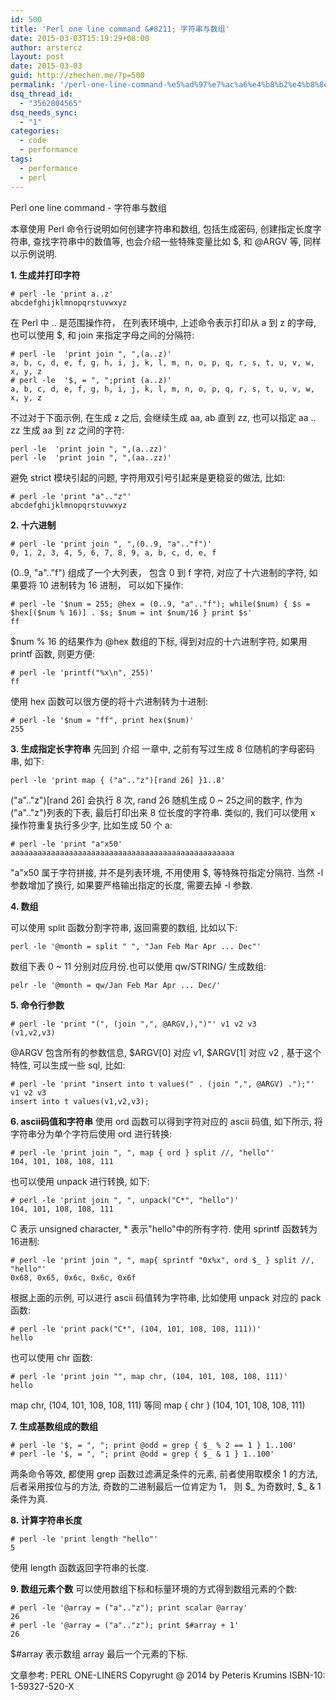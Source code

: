 ```yaml
---
id: 500
title: 'Perl one line command &#8211; 字符串与数组'
date: 2015-03-03T15:19:29+08:00
author: arstercz
layout: post
date: 2015-03-03
guid: http://zhechen.me/?p=500
permalink: '/perl-one-line-command-%e5%ad%97%e7%ac%a6%e4%b8%b2%e4%b8%8e%e6%95%b0%e7%bb%84/'
dsq_thread_id:
  - "3562804565"
dsq_needs_sync:
  - "1"
categories:
  - code
  - performance
tags:
  - performance
  - perl
---
```

Perl one line command - 字符串与数组

本章使用 Perl 命令行说明如何创建字符串和数组, 包括生成密码, 创建指定长度字符串, 查找字符串中的数值等, 也会介绍一些特殊变量比如 $, 和 @ARGV 等, 同样以示例说明.

<strong>1. 生成并打印字符</strong>
```
# perl -le 'print a..z'
abcdefghijklmnopqrstuvwxyz
```
在 Perl 中 .. 是范围操作符， 在列表环境中, 上述命令表示打印从 a 到 z 的字母, 也可以使用 $, 和 join 来指定字母之间的分隔符:
```
# perl -le  'print join ", ",(a..z)'
a, b, c, d, e, f, g, h, i, j, k, l, m, n, o, p, q, r, s, t, u, v, w, x, y, z
# perl -le  '$, = ", ";print (a..z)'
a, b, c, d, e, f, g, h, i, j, k, l, m, n, o, p, q, r, s, t, u, v, w, x, y, z
```

<!--more-->



不过对于下面示例, 在生成 z 之后, 会继续生成 aa, ab 直到 zz, 也可以指定 aa .. zz 生成 aa 到 zz 之间的字符:
```
perl -le  'print join ", ",(a..zz)'
perl -le  'print join ", ",(aa..zz)'
```
避免 strict 模块引起的问题, 字符用双引号引起来是更稳妥的做法, 比如:
```
# perl -le 'print "a".."z"'
abcdefghijklmnopqrstuvwxyz
```

<strong>2. 十六进制</strong>
```
# perl -le 'print join ", ",(0..9, "a".."f")'
0, 1, 2, 3, 4, 5, 6, 7, 8, 9, a, b, c, d, e, f
```
(0..9, "a".."f") 组成了一个大列表， 包含 0 到 f 字符, 对应了十六进制的字符, 如果要将 10 进制转为 16 进制， 可以如下操作:
```
# perl -le '$num = 255; @hex = (0..9, "a".."f"); while($num) { $s = $hex[($num % 16)] . $s; $num = int $num/16 } print $s'
ff
```
$num % 16 的结果作为 @hex 数组的下标, 得到对应的十六进制字符, 如果用 printf 函数, 则更方便:
```
# perl -le 'printf("%x\n", 255)'
ff
```
使用 hex 函数可以很方便的将十六进制转为十进制:
```
# perl -le '$num = "ff", print hex($num)'
255
```

<strong>3. 生成指定长字符串</strong>
先回到 介绍 一章中, 之前有写过生成 8 位随机的字母密码串, 如下:
```
perl -le 'print map { ("a".."z")[rand 26] }1..8'
```
("a".."z")[rand 26] 会执行 8 次, rand 26 随机生成 0 ~ 25之间的数字, 作为 ("a".."z")列表的下表, 最后打印出来 8 位长度的字符串.
类似的, 我们可以使用 x 操作符重复执行多少字, 比如生成 50 个 a: 
```
# perl -le 'print "a"x50'
aaaaaaaaaaaaaaaaaaaaaaaaaaaaaaaaaaaaaaaaaaaaaaaaaa
```
"a"x50 属于字符拼接, 并不是列表环境, 不用使用 $, 等特殊符指定分隔符. 当然 -l 参数增加了换行, 如果要严格输出指定的长度, 需要去掉 -l 参数.

<strong>4. 数组</strong>

可以使用 split 函数分割字符串, 返回需要的数组, 比如以下:
```
perl -le '@month = split " ", "Jan Feb Mar Apr ... Dec"'
```
数组下表 0 ~ 11 分别对应月份.也可以使用 qw/STRING/ 生成数组:
```
pelr -le '@month = qw/Jan Feb Mar Apr ... Dec/'
```

<strong>5. 命令行参数</strong>
```
# perl -le 'print "(", (join ",", @ARGV,),")"' v1 v2 v3
(v1,v2,v3)
```
@ARGV 包含所有的参数信息, $ARGV[0] 对应 v1, $ARGV[1] 对应 v2 , 基于这个特性, 可以生成一些 sql, 比如:
```
# perl -le 'print "insert into t values(" . (join ",", @ARGV) .");"' v1 v2 v3
insert into t values(v1,v2,v3);
```

<strong>6. ascii码值和字符串</strong>
使用 ord 函数可以得到字符对应的 ascii 码值, 如下所示, 将字符串分为单个字符后使用 ord 进行转换:
```
# perl -le 'print join ", ", map { ord } split //, "hello"'
104, 101, 108, 108, 111
```
也可以使用 unpack 进行转换, 如下:
```
# perl -le 'print join ", ", unpack("C*", "hello")'
104, 101, 108, 108, 111
```
C 表示 unsigned character, * 表示"hello"中的所有字符. 使用 sprintf 函数转为16进制:
```
# perl -le 'print join ", ", map{ sprintf "0x%x", ord $_ } split //, "hello"'
0x68, 0x65, 0x6c, 0x6c, 0x6f
```

根据上面的示例, 可以进行 ascii 码值转为字符串, 比如使用 unpack 对应的 pack 函数:
```
# perl -le 'print pack("C*", (104, 101, 108, 108, 111))'
hello
```
也可以使用 chr 函数:
```
# perl -le 'print join "", map chr, (104, 101, 108, 108, 111)'
hello
```
map chr, (104, 101, 108, 108, 111) 等同 map { chr } (104, 101, 108, 108, 111)

<strong>7. 生成基数组成的数组</strong>
```
# perl -le '$, = ", "; print @odd = grep { $_ % 2 == 1 } 1..100'
# perl -le '$, = ", "; print @odd = grep { $_ & 1 } 1..100'
```
两条命令等效, 都使用 grep 函数过滤满足条件的元素, 前者使用取模余 1 的方法, 后者采用按位与的方法, 奇数的二进制最后一位肯定为 1， 则 $_ 为奇数时, $_ & 1 条件为真.

<strong>8. 计算字符串长度</strong>
```
# perl -le 'print length "hello"'
5
```
使用 length 函数返回字符串的长度.

<strong>9. 数组元素个数</strong>
可以使用数组下标和标量环境的方式得到数组元素的个数:
```
# perl -le '@array = ("a".."z"); print scalar @array'
26
# perl -le '@array = ("a".."z"); print $#array + 1'
26
```

$#array 表示数组 array 最后一个元素的下标.

文章参考: PERL ONE-LINERS Copyrught @ 2014 by Peteris Krumins ISBN-10: 1-59327-520-X